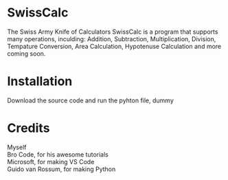 # SwissCalc
The Swiss Army Knife of Calculators
SwissCalc is a program that supports many operations, inculding:
Addition, Subtraction, Multiplication, Division, Tempature Conversion, Area Calculation, Hypotenuse Calculation and more coming soon.
# Installation
Download the source code and run the pyhton file, dummy
# Credits
Myself
<br>
Bro Code, for his awesome tutorials
<br>
Microsoft, for making VS Code
<br>
Guido van Rossum, for making Python

